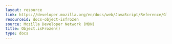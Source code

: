 ```yaml
---
layout: resource
link: https://developer.mozilla.org/en/docs/web/JavaScript/Reference/Global_Objects/Object/isFrozen
resourceid: docs-object-isfrozen
source: Mozilla Developer Network (MDN)
title: Object.isFrozen()
type: docs
---
```


